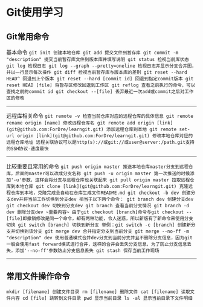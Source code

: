 # Git使用学习
## Git常用命令
基本命令
`git init 创建本地仓库
git add 提交文件到暂存库
git commit -m "description" 提交当前暂存库文件到版本库并填写说明
git status 检视当前库状态
git log 检视日志
git log --graph --pretty=oneline 检视日志并显示分支合并图，并以一行显示每次操作
git diff 检视当前暂存库与版本库的差别
git reset --hard HEAD^ 回退到上个版本
git reset --hard [commit id] 回退到指定commit版本
git reset HEAD [file] 将暂存区修改回退到工作区
git reflog 查看之前执行的命令，可以查找之前的commit id
git checkout --[file] 丢弃最近一次add或commit之后对工作区的修改`
***
远程库相关命令
`git remote -v 检查当前仓库对应的远程仓库的具体信息
git remote rename origin [name] 修改远程仓库名
git remote add origin [link](git@github.com:ForDre/learngit.git) 添加远程仓库到本地
git remote set-url origin [link](git@github.com:ForDre/learngit.git) 修改本地仓库对应的远程仓库地址
远程关联协议可以是http(s)://或git://或user@server:/path.git支持的SSH协议-速度最快`
***
比较重要且常用的命令
`git push origin master 推送本地仓库master分支到远程仓库，后面的master可以改成分支名称
git push -u origin master 第一次推送的时候添加'-u'参数，这样会将分支与远程仓库也关联起来
git pull origin master 拉取远程仓库到本地仓库
git clone [link](git@github.com:ForDre/learngit.git) 克隆远程仓库到本地，克隆完成会自动在仓库生成文件README.md
git checkout -b dev 创建分支dev并将当前工作切换到分支dev
相当于以下两个命令：
            git branch dev 创建分支dev
            git checkout dev 切换到分支dev
git branch 查看当前分支情况
git branch -d dev 删除分支dev
~重要内容~
    由于git checkout [branch]命令与git checkout --[file]即撤销修改是同一个命令，却有两种功能，令人迷惑，所以新版有了新命令来使用分支切换
git switch [branch] 切换到新分支
举例：git switch -c [branch] 创建新分支并切换到该分支
git merge dev 合并指定分支到当前分支
git merge --no-ff -m "description" dev 使用普通模式合并dev分支到当前分支并且不删除分支信息，因为git一般会使用fast forward模式进行合并，这样的合并会丢失分支信息，为了防止分支信息丢失，添加'--no-ff'参数防止分支信息丢失
git stash 保存当前工作现场`
***
## 常用文件操作命令
`mkdir [filename] 创建文件目录
rm [filename] 删除文件
cat [filename] 读取文件内容
cd [file] 跳转到文件目录
pwd 显示当前目录
ls -al 显示当前目录下文件明细`
